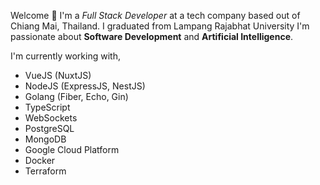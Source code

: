 Welcome 👋 I'm a _Full Stack Developer_ at a tech company based out of Chiang Mai, Thailand. I graduated from Lampang Rajabhat University I'm passionate about **Software Development** and **Artificial Intelligence**.

I'm currently working with,

-   VueJS (NuxtJS)
-   NodeJS (ExpressJS, NestJS)
-   Golang (Fiber, Echo, Gin)
-   TypeScript
-   WebSockets
-   PostgreSQL
-   MongoDB
-   Google Cloud Platform
-   Docker
-   Terraform
